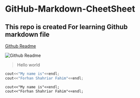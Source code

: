 # GitHub-Markdown-CheetSheet
## This repo is created For learning Github markdown file 

[Github Readme](https://cdn.bulldogjob.com/system/readables/covers/000/001/455/original/8-10-2018.png "Readme")

![Github Readme](https://cdn.bulldogjob.com/system/readables/covers/000/001/455/original/8-10-2018.png "Readme")
> Hello world 

```c++
cout<<"My name is"<<endl;
cout<<"Forhan Shahriar Fahim"<<endl;
```
```puth
cout<<"My name is"<<endl;
cout<<"Forhan Shahriar Fahim"<<endl;
```
